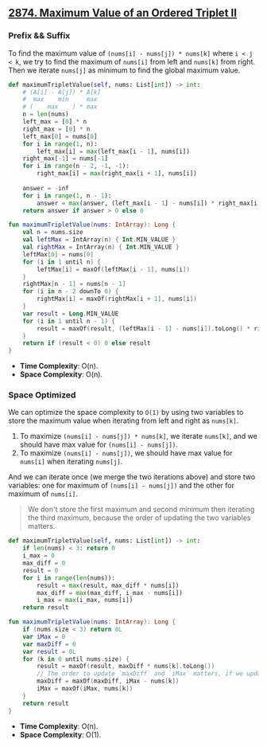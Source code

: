 ## [2874. Maximum Value of an Ordered Triplet II](https://leetcode.com/problems/maximum-value-of-an-ordered-triplet-ii/description/)

### Prefix && Suffix
To find the maximum value of `(nums[i] - nums[j]) * nums[k]` where `i < j < k`, we try to find the maximum of `nums[i]` from left and `nums[k]` from right. Then we iterate `nums[j]` as minimum to find the global maximum value.

```python
def maximumTripletValue(self, nums: List[int]) -> int:
    # (A[i] - A[j]) * A[k]
    #  max    min     max
    # (    max    ) * max
    n = len(nums)
    left_max = [0] * n
    right_max = [0] * n
    left_max[0] = nums[0]
    for i in range(1, n):
        left_max[i] = max(left_max[i - 1], nums[i])
    right_max[-1] = nums[-1]
    for i in range(n - 2, -1, -1):
        right_max[i] = max(right_max[i + 1], nums[i])
    
    answer = -inf
    for i in range(1, n - 1):
        answer = max(answer, (left_max[i - 1] - nums[i]) * right_max[i + 1])
    return answer if answer > 0 else 0
```

```kotlin
fun maximumTripletValue(nums: IntArray): Long {
    val n = nums.size
    val leftMax = IntArray(n) { Int.MIN_VALUE }
    val rightMax = IntArray(n) { Int.MIN_VALUE }
    leftMax[0] = nums[0]
    for (i in 1 until n) {
        leftMax[i] = maxOf(leftMax[i - 1], nums[i])
    }
    rightMax[n - 1] = nums[n - 1]
    for (i in n - 2 downTo 0) {
        rightMax[i] = maxOf(rightMax[i + 1], nums[i])
    }
    var result = Long.MIN_VALUE
    for (i in 1 until n - 1) {
        result = maxOf(result, (leftMax[i - 1] - nums[i]).toLong() * rightMax[i + 1])
    }
    return if (result < 0) 0 else result
}
```
* **Time Complexity**: O(n).
* **Space Complexity**: O(n).

### Space Optimized
We can optimize the space complexity to `O(1)` by using two variables to store the maximum value when iterating from left and right as `nums[k]`.

1. To maximize `(nums[i] - nums[j]) * nums[k]`, we iterate `nums[k]`, and we should have max value for `(nums[i] - nums[j])`.
2. To maximize `(nums[i] - nums[j])`, we should have max value for `nums[i]` when iterating `nums[j]`.

And we can iterate once (we merge the two iterations above) and store two variables: one for maximum of `(nums[i] - nums[j])` and the other for maximum of `nums[i]`.

> We don't store the first maximum and second minimum then iterating the third maximum, because the order of updating the two variables matters.

```python
def maximumTripletValue(self, nums: List[int]) -> int:
    if len(nums) < 3: return 0
    i_max = 0
    max_diff = 0
    result = 0
    for i in range(len(nums)):
        result = max(result, max_diff * nums[i])
        max_diff = max(max_diff, i_max - nums[i])
        i_max = max(i_max, nums[i])
    return result
```

```kotlin
fun maximumTripletValue(nums: IntArray): Long {
    if (nums.size < 3) return 0L
    var iMax = 0
    var maxDiff = 0
    var result = 0L
    for (k in 0 until nums.size) {
        result = maxOf(result, maxDiff * nums[k].toLong())
        // The order to update `maxDiff` and `iMax` matters, if we update `iMax` first (overriden), then `maxDiff` will be wrong.
        maxDiff = maxOf(maxDiff, iMax - nums[k])
        iMax = maxOf(iMax, nums[k])
    }
    return result
}
```
* **Time Complexity**: O(n).
* **Space Complexity**: O(1).